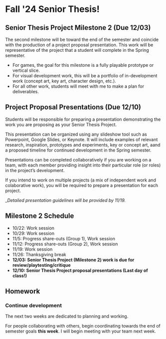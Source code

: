 # Fall '24 Senior Thesis!

## Senior Thesis Project Milestone 2 (Due 12/03) 
The second milestone will be toward the end of the semester and coincide with the production of a project proposal presentation. This work will be representative of the project that a student will complete in the Spring semester. 

- For games, the goal for this milestone is a fully playable prototype or vertical slice. 
- For visual development work, this will be a portfolio of in-development work (concept art, key art, character design, etc.). 
- For all other work, students will meet with me to make a plan for deliverables.

## Project Proposal Presentations (Due 12/10)
Students will be responsible for preparing a presentation demonstrating the work you are proposing as your Senior Thesis Project. 

This presentation can be organized using any slideshow tool such as Powerpoint, Google Slides, or Keynote. It will include examples of relevant research, inspiration, prototypes and experiments, key or concept art, aand a proposed timeline for continued development in the Spring semester. 

Presentations can be completed collaboratively if you are working on a team, with each member providing insight into their particular role (or roles) in the project’s development.

If you intend to work on multiple projects (a mix of independent work and colaborative work), you will be required to prepare a presentation for each project.

__Detailed presentation guidelines will be provided by 11/19._

## Milestone 2 Schedule
- 10/22: Work session
- 10/29: Work session
- 11/5: Progress share-outs (Group 1), Work session
- 11/12: Progress share-outs (Group 2), Work session
- 11/19: Work session
- 11/26: Thanksgiving break
- __12/03: Senior Thesis Project (Milestone 2) work is due for review/playtesting/critique__
- __12/10: Senior Thesis Project proposal presentations (Last day of class!)__

## Homework

### Continue development
The next two weeks are dedicated to planning and working.

For people collaborating with others, begin coordinating towards the end of semester goals __this week__. I will begin meeting with your team next week.


